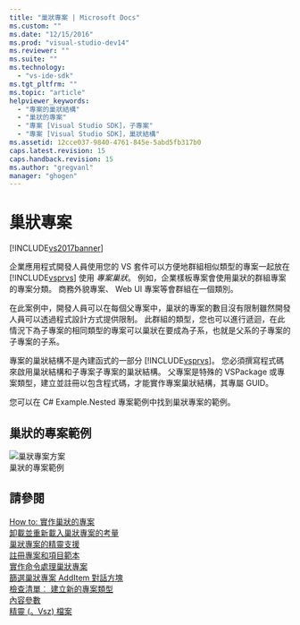 ```yaml
---
title: "巢狀專案 | Microsoft Docs"
ms.custom: ""
ms.date: "12/15/2016"
ms.prod: "visual-studio-dev14"
ms.reviewer: ""
ms.suite: ""
ms.technology: 
  - "vs-ide-sdk"
ms.tgt_pltfrm: ""
ms.topic: "article"
helpviewer_keywords: 
  - "專案的巢狀結構"
  - "巢狀的專案"
  - "專案 [Visual Studio SDK]，子專案"
  - "專案 [Visual Studio SDK]，巢狀結構"
ms.assetid: 12cce037-9840-4761-845e-5abd5fb317b0
caps.latest.revision: 15
caps.handback.revision: 15
ms.author: "gregvanl"
manager: "ghogen"
---
```

# 巢狀專案
[!INCLUDE[vs2017banner](../../code-quality/includes/vs2017banner.md)]

企業應用程式開發人員使用您的 VS 套件可以方便地群組相似類型的專案一起放在 [!INCLUDE[vsprvs](../../code-quality/includes/vsprvs_md.md)] 使用 *專案巢狀*。 例如，企業樣板專案會使用巢狀的群組專案的專案分類。 商務外貌專案、 Web UI 專案等會群組在一個類別。  
  
 在此案例中，開發人員可以在每個父專案中，巢狀的專案的數目沒有限制雖然開發人員可以透過程式設計方式提供限制。 此群組的類型，您也可以進行遞迴，在此情況下為子專案的相同類型的專案可以巢狀在要成為子系，也就是父系的子專案的子專案的子系。  
  
 專案的巢狀結構不是內建函式的一部分 [!INCLUDE[vsprvs](../../code-quality/includes/vsprvs_md.md)]。 您必須撰寫程式碼來啟用巢狀結構和子專案子專案的巢狀結構。 父專案是特殊的 VSPackage 或專案類型，建立並註冊以包含程式碼，才能實作專案巢狀結構，其專屬 GUID。  
  
 您可以在 C\# Example.Nested 專案範例中找到巢狀專案的範例。  
  
## 巢狀的專案範例  
 ![巢狀專案方案](../../extensibility/internals/media/vsnestedprojects.gif "vsNestedProjects")  
巢狀的專案範例  
  
## 請參閱  
 [How to: 實作巢狀的專案](../../extensibility/internals/how-to-implement-nested-projects.md)   
 [卸載並重新載入巢狀專案的考量](../../extensibility/internals/considerations-for-unloading-and-reloading-nested-projects.md)   
 [巢狀專案的精靈支援](../../extensibility/internals/wizard-support-for-nested-projects.md)   
 [註冊專案和項目範本](../../extensibility/internals/registering-project-and-item-templates.md)   
 [實作命令處理巢狀專案](../../extensibility/internals/implementing-command-handling-for-nested-projects.md)   
 [篩選巢狀專案 AddItem 對話方塊](../../extensibility/internals/filtering-the-additem-dialog-box-for-nested-projects.md)   
 [檢查清單︰ 建立新的專案類型](../../extensibility/internals/checklist-creating-new-project-types.md)   
 [內容參數](../../extensibility/internals/context-parameters.md)   
 [精靈 \(。Vsz\) 檔案](../../extensibility/internals/wizard-dot-vsz-file.md)